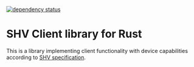 [![dependency status](https://deps.rs/repo/github/silicon-heaven/libshvclient-rs/status.svg)](https://deps.rs/repo/github/silicon-heaven/libshvclient-rs)

# SHV Client library for Rust

This is a library implementing client functionality with device capabilities
according to [SHV specification](https://silicon-heaven.github.io/shv-doc/index.html).
